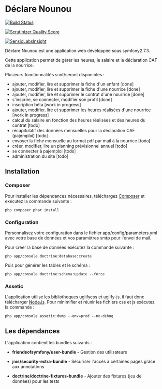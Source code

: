 Déclare Nounou
========================

[![Build Status](https://travis-ci.org/remymandit/DeclareNounou.png?branch=master)](https://travis-ci.org/remymandit/DeclareNounou)

[![Scrutinizer Quality Score](https://scrutinizer-ci.com/g/remymandit/DeclareNounou/badges/quality-score.png?s=b646fa0630123531fe1a6bf56d84797b7e931f35)](https://scrutinizer-ci.com/g/remymandit/DeclareNounou/)

[![SensioLabsInsight](https://insight.sensiolabs.com/projects/212ef98e-d99e-44b9-9fb1-8bdc2c701cb8/mini.png)](https://insight.sensiolabs.com/projects/212ef98e-d99e-44b9-9fb1-8bdc2c701cb8)

Déclare Nounou est une application web développée sous symfony2.7.3.

Cette application permet de gérer les heures, le salaire et la déclaration CAF de la nourrice.

Plusieurs fonctionnalités sont/seront disponibles :

* ajouter, modifier, lire et supprimer la fiche d'un enfant [done]
* ajouter, modifier, lire et supprimer la fiche d'une nourrice [done]
* ajouter, modifier, lire et supprimer le contrat d'une nourrice [done]
* s'inscrire, se connecter, modifier son profil [done]
* inscription béta [work in progress]
* ajouter, modifier, lire et supprimer les heures réalisées d'une nourrice [work in progress]
* calcul du salaire en fonction des heures réalisées et des heures du contrat [todo]
* récapitulatif des données mensuelles pour la déclaration CAF (pajemploi) [todo]
* envoyer la fiche mensuelle au format pdf par mail à la nourrice [todo]
* créer, modifier, lire un planning prévisionnel annuel [todo]
* se connecter à pajemploi [todo]
* administration du site [todo]


Installation
----------------------------------


### Composer


Pour installer les dépendances nécessaires, téléchargez [Composer](https://getcomposer.org/)
 et exécutez la commande suivante :

    php composer.phar install


### Configuration


Personnalisez votre configuration dans le fichier app/config/parameters.yml avec votre
base de données et vos paramètres smtp pour l'envoi de mail.

Pour créer la base de données exécutez la commande  suivante :

    php app/console doctrine:database:create

Puis pour générer les tables et le schéma :

    php app/console doctrine:schema:update --force


### Assetic


L'application utilise les bibliothèques uglifycss et uglify-js, il faut donc 
télécharger [NodeJs](http://nodejs.org/).
Pour minimifier et réunir les fichiers css et js exécutez la commande :

    php app/console assetic:dump --env=prod --no-debug


Les dépendances
---------------


L'application contient les bundles suivants :

  * **friendsofsymfony/user-bundle** - Gestion des utilisateurs

  * **jms/security-extra-bundle** - Sécuriser l'accés à certaines pages grâce aux annotations
  
  * **doctrine/doctrine-fixtures-bundle** - Ajouter des fixtures (jeu de données) pour les tests
